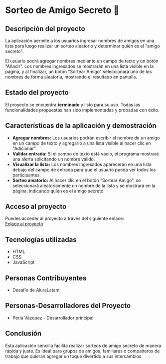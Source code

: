 # Sorteo de Amigo Secreto 🎉  

## Descripción del proyecto

La aplicación permite a los usuarios ingresar nombres de amigos en una lista para luego realizar un sorteo aleatorio y determinar quién es el "amigo secreto".

El usuario podrá agregar nombres mediante un campo de texto y un botón "Añadir". Los nombres ingresados se mostrarán en una lista visible en la página, y al finalizar, un botón "Sortear Amigo" seleccionará uno de los nombres de forma aleatoria, mostrando el resultado en pantalla.

## Estado del proyecto

El proyecto se encuentra **terminado** y listo para su uso. Todas las funcionalidades propuestas han sido implementadas y probadas con éxito.

## Características de la aplicación y demostración

- **Agregar nombres:** Los usuarios podrán escribir el nombre de un amigo en un campo de texto y agregarlo a una lista visible al hacer clic en "Adicionar".  
- **Validar entrada:** Si el campo de texto está vacío, el programa mostrará una alerta solicitando un nombre válido.  
- **Visualizar la lista:** Los nombres ingresados aparecerán en una lista debajo del campo de entrada para que el usuario pueda ver todos los participantes.  
- **Sorteo aleatorio:** Al hacer clic en el botón "Sortear Amigo", se seleccionará aleatoriamente un nombre de la lista y se mostrará en la página, indicando quién es el amigo secreto.  

## Acceso al proyecto

Puedes acceder al proyecto a través del siguiente enlace:  
[Enlace al proyecto](https://github.com/perlavazd/challenge-amigo-secreto)

## Tecnologías utilizadas
- HTML  
- CSS  
- JavaScript 

## Personas Contribuyentes

- Desafío de AluraLatam

## Personas-Desarrolladores del Proyecto

- Perla Vázquez - Desarrollador principal

## Conclusión

Esta aplicación sencilla facilita realizar sorteos de amigo secreto de manera rápida y justa. Es ideal para grupos de amigos, familiares o compañeros de trabajo que quieran agregar un toque divertido a sus intercambios.